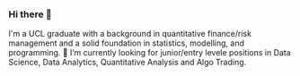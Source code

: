 ### Hi there 👋

I'm a UCL graduate with a background in quantitative finance/risk management and a solid foundation in statistics, modelling, and programming.
🔭 I’m currently looking for junior/entry levele positions in Data Science, Data Analytics, Quantitative Analysis and Algo Trading. 

